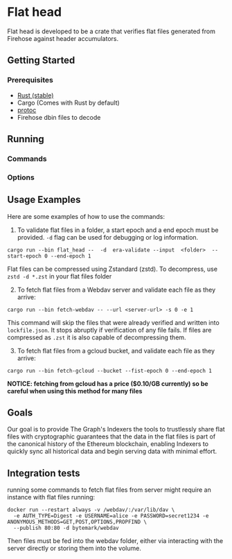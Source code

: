 # Flat head

Flat head is developed to be a crate that verifies flat files generated from Firehose against header accumulators.


## Getting Started

### Prerequisites
- [Rust (stable)](https://www.rust-lang.org/tools/install)
- Cargo (Comes with Rust by default)
- [protoc](https://grpc.io/docs/protoc-installation/)
- Firehose dbin files to decode

## Running

### Commands


### Options


## Usage Examples

Here are some examples of how to use the commands:

1.  To validate flat files in a folder, a start epoch and a end epoch must be provided. `-d` flag can be used for debugging or log information.

```
cargo run --bin flat_head --  -d  era-validate --input  <folder>  --start-epoch 0 --end-epoch 1
```

Flat files can be compressed using Zstandard (zstd). To decompress, use `zstd -d *.zst` in your flat files folder

2. To fetch flat files from a Webdav server and validate each file as they arrive:

```
cargo run --bin fetch-webdav -- --url <server-url> -s 0 -e 1
```

This command will skip the files that were already verified and written into `lockfile.json`.
It stops abruptly if verification of any file fails. If files are compressed as `.zst` it is also capable
of decompressing them.

3. To fetch flat files from a gcloud bucket, and validate each file as they arrive:

```
cargo run --bin fetch-gcloud --bucket --fist-epoch 0 --end-epoch 1
```

**NOTICE: fetching from gcloud has a price ($0.10/GB currently) so be careful when using this method for many files**


<!-- 4. TODO: fetch from a webdav server -->


## Goals

Our goal is to provide The Graph's Indexers the tools to trustlessly share flat files with cryptographic guarantees 
that the data in the flat files is part of the canonical history of the Ethereum blockchain, 
enabling Indexers to quickly sync all historical data and begin serving data with minimal effort.


## Integration tests

running some commands to fetch flat files from server might require an instance with flat files running:

```
docker run --restart always -v /webdav/:/var/lib/dav \
  -e AUTH_TYPE=Digest -e USERNAME=alice -e PASSWORD=secret1234 -e ANONYMOUS_METHODS=GET,POST,OPTIONS,PROPFIND \
  --publish 80:80 -d bytemark/webdav
```

Then files must be fed into the webdav folder, either via interacting with the server directly or storing them into the volume.